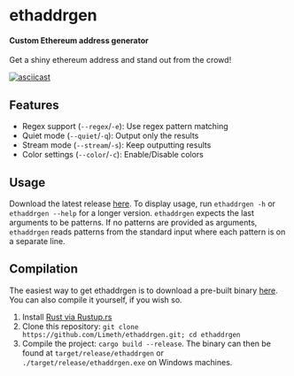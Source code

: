 # ethaddrgen
#### Custom Ethereum address generator
Get a shiny ethereum address and stand out from the crowd!

[![asciicast](https://asciinema.org/a/cmidn81zwi1c2n49ij4co9pg9.png)](https://asciinema.org/a/cmidn81zwi1c2n49ij4co9pg9)

## Features
- Regex support (`--regex`/`-e`): Use regex pattern matching
- Quiet mode (`--quiet`/`-q`): Output only the results
- Stream mode (`--stream`/`-s`): Keep outputting results
- Color settings (`--color`/`-c`): Enable/Disable colors

## Usage
Download the latest release [here](https://github.com/Limeth/ethaddrgen/releases).
To display usage, run `ethaddrgen -h` or `ethaddrgen --help` for a longer version.
`ethaddrgen` expects the last arguments to be patterns. If no patterns are provided as arguments, `ethaddrgen` reads patterns from the standard input where each pattern is on a separate line.

## Compilation
The easiest way to get ethaddrgen is to download a pre-built binary [here](https://github.com/Limeth/ethaddrgen/releases).
You can also compile it yourself, if you wish so.
1. Install [Rust via Rustup.rs](http://rustup.rs/)
2. Clone this repository: `git clone https://github.com/Limeth/ethaddrgen.git; cd ethaddrgen`
3. Compile the project: `cargo build --release`. The binary can then be found at `target/release/ethaddrgen` or `./target/release/ethaddrgen.exe` on Windows machines.
